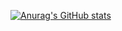 [![Anurag's GitHub stats](https://github-readme-stats.vercel.app/api?username=Jasper-Nelligan&count_private=true&show_icons=true&theme=vision-friendly-dark)](https://github.com/anuraghazra/github-readme-stats)

<!-- [![Top Langs](https://github-readme-stats.vercel.app/api/top-langs/?username=Jasper-Nelligan&layout=compact)](https://github.com/anuraghazra/github-readme-stats) -->
